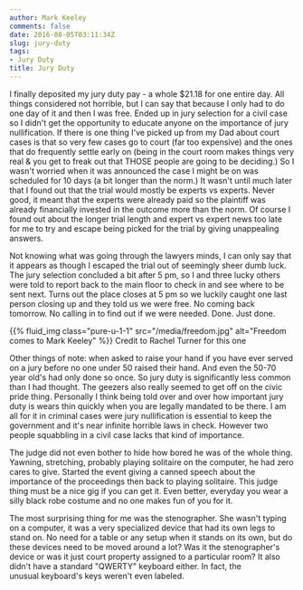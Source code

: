 ```yaml
---
author: Mark Keeley
comments: false
date: 2016-08-05T03:11:34Z
slug: jury-duty
tags:
- Jury Duty
title: Jury Duty
---
```


I finally deposited my jury duty pay - a whole $21.18 for one entire day. All things considered not horrible, but I can say that because I only had to do one day of it and then I was free. Ended up in jury selection for a civil case so I didn't get the opportunity to educate anyone on the importance of jury nullification. If there is one thing I've picked up from my Dad about court cases is that so very few cases go to court (far too expensive) and the ones that do frequently settle early on (being in the court room makes things very real & you get to freak out that THOSE people are going to be deciding.) So I wasn't worried when it was announced the case I might be on was scheduled for 10 days (a bit longer than the norm.) It wasn't until much later that I found out that the trial would mostly be experts vs experts. Never good, it meant that the experts were already paid so the plaintiff was already financially invested in the outcome more than the norm. Of course I found out about the longer trial length and expert vs expert news too late for me to try and escape being picked for the trial by giving unappealing answers.

<!--more-->

Not knowing what was going through the lawyers minds, I can only say that it appears as though I escaped the trial out of seemingly sheer dumb luck. The jury selection concluded a bit after 5 pm, so I and three lucky others were told to report back to the main floor to check in and see where to be sent next. Turns out the place closes at 5 pm so we luckily caught one last person closing up and they told us we were free. No coming back tomorrow. No calling in to find out if we were needed. Done. Just done.

{{% fluid_img class="pure-u-1-1" src="/media/freedom.jpg" alt="Freedom comes to Mark Keeley" %}}
Credit to Rachel Turner for this one

Other things of note: when asked to raise your hand if you have ever served on a jury before no one under 50 raised their hand. And even the 50-70 year old's had only done so once. So jury duty is significantly less common than I had thought. The geezers also really seemed to get off on the civic pride thing. Personally I think being told over and over how important jury duty is wears thin quickly when you are legally mandated to be there. I am all for it in criminal cases were jury nullification is essential to keep the government and it's near infinite horrible laws in check. However two people squabbling in a civil case lacks that kind of importance.

The judge did not even bother to hide how bored he was of the whole thing. Yawning, stretching, probably playing solitaire on the computer, he had zero cares to give. Started the event giving a canned speech about the importance of the proceedings then back to playing solitaire. This judge thing must be a nice gig if you can get it. Even better, everyday you wear a silly black robe costume and no one makes fun of you for it.

The most surprising thing for me was the stenographer. She wasn't typing on a computer, it was a very specialized device that had its own legs to stand on. No need for a table or any setup when it stands on its own, but do these devices need to be moved around a lot? Was it the stenographer's device or was it just court property assigned to a particular room? It also didn't have a standard "QWERTY" keyboard either. In fact, the unusual keyboard's keys weren't even labeled.
